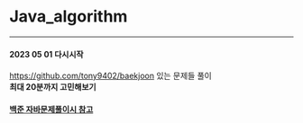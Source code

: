 # Java_algorithm

<hr>

#### 2023 05 01 다시시작
https://github.com/tony9402/baekjoon 있는 문제들 풀이 <br>
<strong>최대 20분까지 고민해보기</strong>
 
#### [백준 자바문제풀이시 참고](https://nahwasa.com/entry/%EC%9E%90%EB%B0%94%EB%A1%9C-%EB%B0%B1%EC%A4%80-%ED%92%80-%EB%95%8C%EC%9D%98-%ED%8C%81-%EB%B0%8F-%EC%A3%BC%EC%9D%98%EC%A0%90-boj-java)

